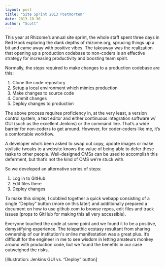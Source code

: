 ```yaml
---
layout: post
title: "Site Sprint 2013 Postmortem"
date: 2013-10-30
author: "Scott"
---
```


This year at Rhizome’s annual site sprint, the whole staff spent three days in Red Hook exploring the dank depths of rhizome.org, sprucing things up a bit and came away with positive vibes. The takeaway was the realization that opening up a production codebase to non-coders is an effective strategy for increasing productivity and boosting team spirit.

Normally, the steps required to make changes to a production codebase are this:

1. Clone the code repository
2. Setup a local environment which mimics production
3. Make changes to source code
4. Commit changes
5. Deploy changes to production

The above process requires proficiency in, at the very least, a version control system, a text editor and either continuous integration software w/ GUI (such as the excellent Jenkins) or the command line. That’s a wide barrier for non-coders to get around. However, for coder-coders like me, it’s a comfortable workflow.

<!--more-->

A developer who’s been asked to swap out copy, update images or make stylistic tweaks to a website knows the value of being able to defer these tasks to other people. Well-designed CMSs can be used to accomplish this deferment, but that’s not the kind of CMS we’re stuck with.

So we developed an alternative series of steps:

1. Log in to GitHub
2. Edit files there
3. Deploy changes

To make this simple, I cobbled together a quick webapp consisting of a single “Deploy” button (more on this later) and additionally prepared a document on how to use github.com to browse repos, edit files and track issues (props to GitHub for making this all very accessible).

Everyone touched the code at some point and we found it to be a positive, demystifying experience. The telepathic ecstasy resultant from sharing ownership of our institution's online manifestation was a great plus. It’s difficult for the engineer in me to see wisdom in letting amateurs monkey around with production code, but we found the benefits in our case outweighed the risks.

[Illustration: Jenkins GUI vs. “Deploy” button]

